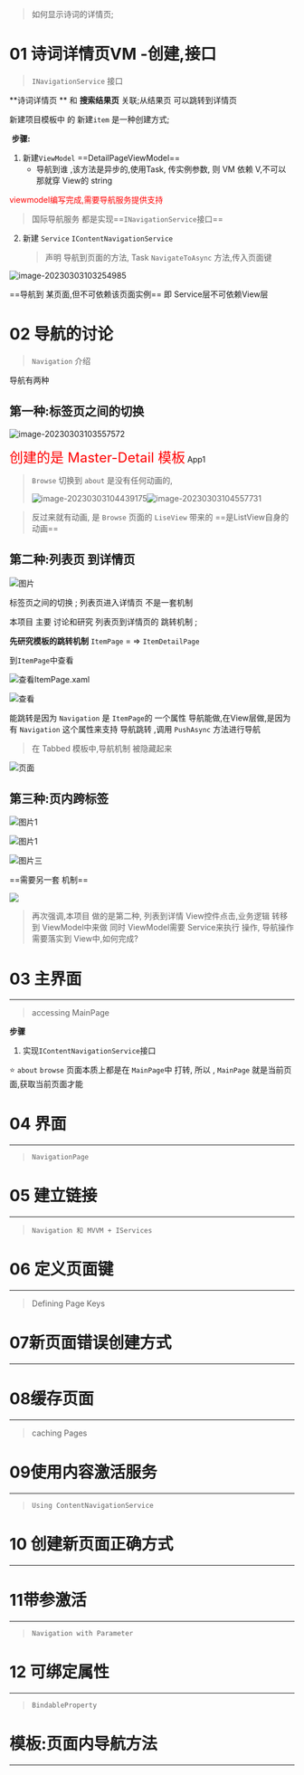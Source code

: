 > 如何显示诗词的详情页;

# 01 诗词详情页VM -创建,接口

> `INavigationService` 接口

**诗词详情页 **  和   **搜索结果页**  关联;从结果页 可以跳转到详情页

新建项目模板中 的 新建`item` 是一种创建方式;

​	**步骤:**

1. 新建`ViewModel`  ==DetailPageViewModel==	 
   * 导航到谁 ,该方法是异步的,使用Task,
     传实例参数, 则 VM 依赖 V,不可以
     那就穿 View的 string

<font color = red> viewmodel编写完成,需要导航服务提供支持</font>

> 国际导航服务 都是实现==`INavigationService`接口==

2. 新建 `Service`  `IContentNavigationService`

   > 声明 导航到页面的方法, Task `NavigateToAsync` 方法,传入页面键

![image-20230303103254985](C:/Users/hp/AppData/Roaming/Typora/typora-user-images/image-20230303103254985.png)

==导航到 某页面,但不可依赖该页面实例==  即  Service层不可依赖View层



# 02 导航的讨论

> `Navigation` 介绍 

导航有两种 

## 第一种:标签页之间的切换

![image-20230303103557572](C:/Users/hp/AppData/Roaming/Typora/typora-user-images/image-20230303103557572.png)





<font color = red size = 5> 创建的是 Master-Detail 模板</font>  App1

> `Browse` 切换到 `about` 是没有任何动画的,
>
> ![image-20230303104439175](https://gitee.com/songhoujin/pictures-to-typora-by-utools/raw/master/1677811516273-2023-3-310:45:17.png)![image-20230303104557731](https://gitee.com/songhoujin/pictures-to-typora-by-utools/raw/master/1677811566738-2023-3-310:46:07.png)



> 
>
> 反过来就有动画,
> 是  `Browse` 页面的  `LiseView` 带来的  ==是ListView自身的动画==  









## 第二种:列表页 到详情页    



![图片](https://gitee.com/songhoujin/pictures-to-typora-by-utools/raw/master/1677811816322-2023-3-310:50:16.png)



标签页之间的切换 ;   列表页进入详情页 不是一套机制

本项目 主要 讨论和研究  列表页到详情页的 跳转机制 ;

**先研究模板的跳转机制**   `ItemPage`  = => `ItemDetailPage`

到`ItemPage`中查看 

![查看ItemPage.xaml](https://gitee.com/songhoujin/pictures-to-typora-by-utools/raw/master/1677812401268-2023-3-311:00:02.png)

![查看](https://gitee.com/songhoujin/pictures-to-typora-by-utools/raw/master/1677812446377-2023-3-311:00:48.png)

能跳转是因为  `Navigation` 是 `ItemPage`的 一个属性
导航能做,在View层做,是因为 有 `Navigation` 这个属性来支持 导航跳转 ,调用 `PushAsync` 方法进行导航



> 在 Tabbed 模板中,导航机制 被隐藏起来 

![页面](https://gitee.com/songhoujin/pictures-to-typora-by-utools/raw/master/1677812816010-2023-3-311:06:56.png)

## 第三种:页内跨标签

![图片1](https://gitee.com/songhoujin/pictures-to-typora-by-utools/raw/master/1677812957375-2023-3-311:09:19.png)

![图片1](https://gitee.com/songhoujin/pictures-to-typora-by-utools/raw/master/1677812987656-2023-3-311:09:48.png)



![图片三](https://gitee.com/songhoujin/pictures-to-typora-by-utools/raw/master/1677813025145-2023-3-311:10:25.png)

==需要另一套 机制==

![](https://gitee.com/songhoujin/pictures-to-typora-by-utools/raw/master/1677813436039-2023-3-311:17:16.png)

> 再次强调,本项目 做的是第二种, 列表到详情
> View控件点击,业务逻辑 转移到 ViewModel中来做
> 同时 ViewModel需要 Service来执行 操作,
> 导航操作需要落实到 View中,如何完成?

# 03 主界面

---

> accessing MainPage

**步骤**

1. 实现`IContentNavigationService`接口 

:star:  `about` `browse` 页面本质上都是在 `MainPage`中 打转,
所以 , `MainPage` 就是当前页面,获取当前页面才能





# 04 界面

---

> `NavigationPage` 













# 05 建立链接

---

> `Navigation 和 MVVM + IServices` 







# 06 定义页面键

---

> Defining Page Keys





# 07新页面错误创建方式 

---







# 08缓存页面

----

> caching Pages







# 09使用内容激活服务

---

> `Using ContentNavigationService` 









# 10 创建新页面正确方式

----







# 11带参激活

---

> `Navigation with Parameter` 





# 12 可绑定属性

----

> `BindableProperty` 





# 模板:页面内导航方法

---

